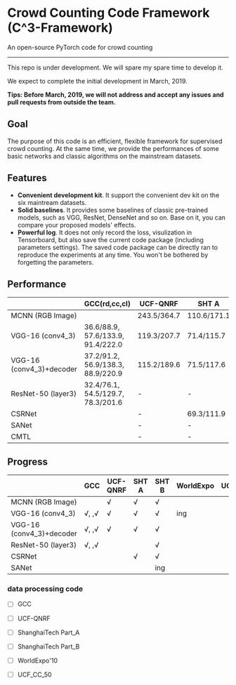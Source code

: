 # **C**rowd **C**ounting **C**ode Framework (C^3-Framework) 

An open-source PyTorch code for crowd counting

---

This repo is under development. We will spare my spare time to develop it. 

We expect to complete the initial development in March, 2019. 

**Tips: Before March, 2019, we will not address and accept any issues and pull requests from outside the team.**

## Goal

The purpose of this code is an efficient, flexible framework for supervised crowd counting. At the same time, we provide the performances of some basic networks and classic algorithms on the mainstream datasets.


## Features
- **Convenient development kit**. It support the convenient dev kit on the six maintream datasets.
- **Solid baselines**. It provides some baselines of classic pre-trained models, such as VGG, ResNet, DenseNet and so on. Base on it, you can compare your proposed models' effects.
- **Powerful log**. It does not only record the loss, visulization in Tensorboard, but also save the current code package (including parameters settings). The saved code package can be directly ran to reproduce the experiments at any time. You won't be bothered by forgetting the parameters.


##  Performance

|                          |         GCC(rd,cc,cl)           | UCF-QNRF  |   SHT A   |  SHT B  | WorldExpo | UCF_CC_50 |
|--------------------------|---------------------------------|-----------|-----------|---------|-----------|-----------|
| MCNN (RGB Image)         |                                 |243.5/364.7|110.6/171.1|23.9/42.7|     -     |     -     |
| VGG-16 (conv4_3)         |36.6/88.9, 57.6/133.9, 91.4/222.0|119.3/207.7|71.4/115.7 |10.3/16.5|     -     |     -     |
| VGG-16 (conv4_3)+decoder |37.2/91.2, 56.9/138.3, 88.9/220.9|115.2/189.6|71.5/117.6 |10.5/17.4|     -     |     -     |
| ResNet-50 (layer3)       |32.4/76.1, 54.5/129.7, 78.3/201.6|     -     |     -     |7.7/12.6 |     -     |     -     |
| CSRNet                   |                                 |     -     |69.3/111.9 |10.6/16.6|     -     |     -     |
| SANet                    |                                 |     -     |     -     |12.1/19.2|     -     |     -     |
| CMTL                     |                                 |     -     |     -     |         |     -     |     -     |

##  Progress

|                          | GCC | UCF-QNRF | SHT A | SHT B | WorldExpo | UCF_CC_50 |
|--------------------------|-----|----------|-------|-------|-----------|-----------|
| MCNN (RGB Image)         |     |  &radic; |&radic;|&radic;|           |           |
| VGG-16 (conv4_3)         |&radic;, ,&radic;| &radic;  |&radic;|&radic;|  ing      |           |
| VGG-16 (conv4_3)+decoder |&radic;, ,&radic;| &radic;  |&radic;|&radic;|           |           |
| ResNet-50 (layer3)       |&radic;, ,&radic;|          |       |&radic;|           |           |
| CSRNet                   |     |          |&radic;|&radic;|           |           |
| SANet                    |     |          |          |ing        |           |           |




### data processing code
- [ ] GCC
- [ ] UCF-QNRF
- [ ] ShanghaiTech Part_A
- [ ] ShanghaiTech Part_B
- [ ] WorldExpo'10
- [ ] UCF_CC_50


